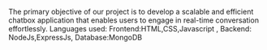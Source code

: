 The primary objective of our project is to develop a scalable and efficient chatbox application that enables users to engage in real-time conversation effortlessly.
Languages used: Frontend:HTML,CSS,Javascript ,
                Backend: NodeJs,ExpressJs,
                Database:MongoDB
